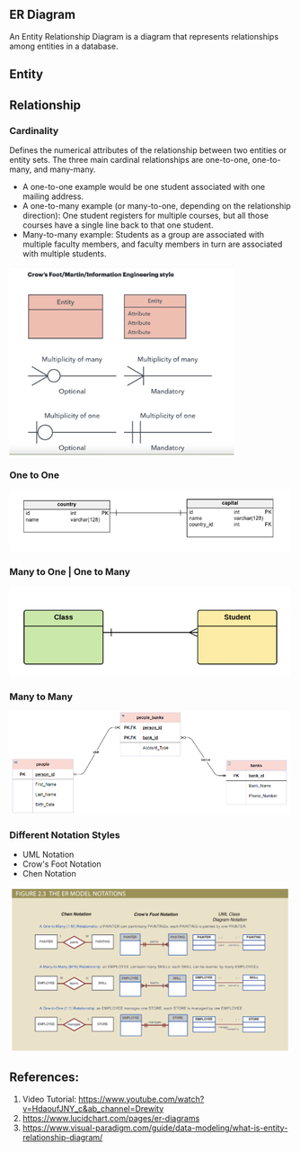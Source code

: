 
## ER Diagram
An Entity Relationship Diagram is a diagram that represents relationships among entities in a database.

## Entity

## Relationship

### Cardinality
Defines the numerical attributes of the relationship between two entities or entity sets. The three main cardinal relationships are one-to-one, one-to-many, and many-many. 
- A one-to-one example would be one student associated with one mailing address. 
- A one-to-many example (or many-to-one, depending on the relationship direction): One student registers for multiple courses, but all those courses have a single line back to that one student. 
- Many-to-many example: Students as a group are associated with multiple faculty members, and faculty members in turn are associated with multiple students.
  
<img src="../../Images/entity_relationship.png" width="400">

### One to One
<img src="../../Images/database/one-to-one.png" width="500">

### Many to One | One to Many
<img src="../../Images/database/many-to-one.webp" width="500">

### Many to Many

<img src="../../Images/database/many_to_many.png" width="500">

### Different Notation Styles
- UML Notation
- Crow's Foot Notation
- Chen Notation

<img src="../../Images/database/ER_notation_styles.png" width="500">


## References: 
1. Video Tutorial: https://www.youtube.com/watch?v=HdaoufJNY_c&ab_channel=Drewity
2. https://www.lucidchart.com/pages/er-diagrams
3. https://www.visual-paradigm.com/guide/data-modeling/what-is-entity-relationship-diagram/